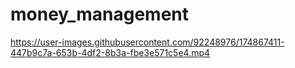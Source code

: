 # money_management





https://user-images.githubusercontent.com/92248976/174867411-447b9c7a-653b-4df2-8b3a-fbe3e571c5e4.mp4

